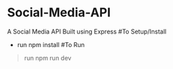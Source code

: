 # Social-Media-API
A Social Media API Built using Express
#To Setup/Install
* run npm install
#To Run
> run npm run dev
